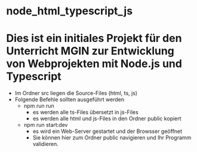 # node_html_typescript_js
# Dies ist ein initiales Projekt für den Unterricht MGIN zur Entwicklung von Webprojekten mit Node.js und Typescript
- Im Ordner src liegen die Source-Files (html, ts, js)
- Folgende Befehle sollten ausgeführt werden
  - npm run run
    - es werden alle ts-Files übersetzt in js-Files
    - es werden alle html und js-Files in den Ordner public kopiert
  - npm run start:dev
    - es wird ein Web-Server gestartet und der Browsser geöffnet
    - Sie können hier zum Ordner public navigieren und Ihr Programm validieren. 

